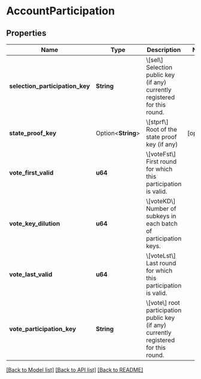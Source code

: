 # AccountParticipation

## Properties

Name | Type | Description | Notes
------------ | ------------- | ------------- | -------------
**selection_participation_key** | **String** | \\[sel\\] Selection public key (if any) currently registered for this round. |
**state_proof_key** | Option<**String**> | \\[stprf\\] Root of the state proof key (if any) | [optional]
**vote_first_valid** | **u64** | \\[voteFst\\] First round for which this participation is valid. |
**vote_key_dilution** | **u64** | \\[voteKD\\] Number of subkeys in each batch of participation keys. |
**vote_last_valid** | **u64** | \\[voteLst\\] Last round for which this participation is valid. |
**vote_participation_key** | **String** | \\[vote\\] root participation public key (if any) currently registered for this round. |

[[Back to Model list]](../README.md#documentation-for-models) [[Back to API list]](../README.md#documentation-for-api-endpoints) [[Back to README]](../README.md)
